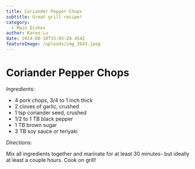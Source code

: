 ```yaml
---
title: Coriander Pepper Chops
subtitle: Great grill recipe!
category:
  - Main Dishes
author: Karen Lu
date: 2024-08-10T15:03:24.454Z
featureImage: /uploads/img_2641.jpeg
---
```

# Coriander Pepper Chops

*Ingredients:*

* 4 pork chops, 3/4 to 1 inch thick
* 2 cloves of garlic, crushed
* 1 tsp coriander seed, crushed
* 1/2 to 1 TB black pepper
* 1 TB brown sugar
* 3 TB soy sauce or teriyaki 

*Directions:*

Mix all ingredients together and marinate for at least 30 minutes- but ideally at least a couple hours.  Cook on grill!